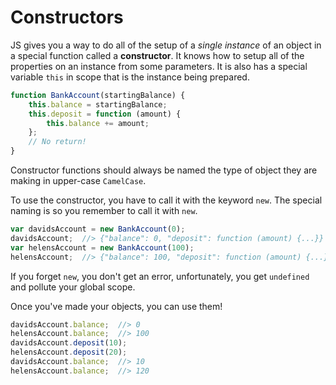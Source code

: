 # Constructors

JS gives you a way to do all of the setup of a _single instance_ of an object in a special function called a **constructor**.
It knows how to setup all of the properties on an instance from some parameters.
It is also has a special variable `this` in scope that is the instance being prepared.

```js
function BankAccount(startingBalance) {
    this.balance = startingBalance;
    this.deposit = function (amount) {
        this.balance += amount;
    };
    // No return!
}
```

Constructor functions should always be named the type of object they are making in upper-case `CamelCase`.

To use the constructor, you have to call it with the keyword `new`.
The special naming is so you remember to call it with `new`.

```js
var davidsAccount = new BankAccount(0);
davidsAccount;  //> {"balance": 0, "deposit": function (amount) {...}}
var helensAccount = new BankAccount(100);
helensAccount;  //> {"balance": 100, "deposit": function (amount) {...}}
```

If you forget `new`, you don't get an error, unfortunately, you get `undefined` and pollute your global scope.

Once you've made your objects, you can use them!

```js
davidsAccount.balance;  //> 0
helensAccount.balance;  //> 100
davidsAccount.deposit(10);
helensAccount.deposit(20);
davidsAccount.balance;  //> 10
helensAccount.balance;  //> 120
```
